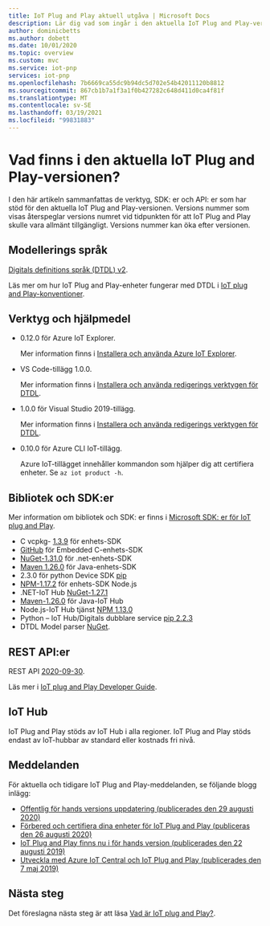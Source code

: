 ```yaml
---
title: IoT Plug and Play aktuell utgåva | Microsoft Docs
description: Lär dig vad som ingår i den aktuella IoT Plug and Play-versionen.
author: dominicbetts
ms.author: dobett
ms.date: 10/01/2020
ms.topic: overview
ms.custom: mvc
ms.service: iot-pnp
services: iot-pnp
ms.openlocfilehash: 7b6669ca55dc9b94dc5d702e54b42011120b8812
ms.sourcegitcommit: 867cb1b7a1f3a1f0b427282c648d411d0ca4f81f
ms.translationtype: MT
ms.contentlocale: sv-SE
ms.lasthandoff: 03/19/2021
ms.locfileid: "99831883"
---
```

# <a name="what-is-in-the-current-iot-plug-and-play-release"></a>Vad finns i den aktuella IoT Plug and Play-versionen?

I den här artikeln sammanfattas de verktyg, SDK: er och API: er som har stöd för den aktuella IoT Plug and Play-versionen. Versions nummer som visas återspeglar versions numret vid tidpunkten för att IoT Plug and Play skulle vara allmänt tillgängligt. Versions nummer kan öka efter versionen.

## <a name="modeling-language"></a>Modellerings språk

[Digitals definitions språk (DTDL) v2](https://github.com/Azure/opendigitaltwins-dtdl).

Läs mer om hur IoT Plug and Play-enheter fungerar med DTDL i [IoT plug and Play-konventioner](concepts-convention.md).

## <a name="tools-and-utilities"></a>Verktyg och hjälpmedel

- 0.12.0 för Azure IoT Explorer.

    Mer information finns i [Installera och använda Azure IoT Explorer](howto-use-iot-explorer.md).

- VS Code-tillägg 1.0.0.

    Mer information finns i [Installera och använda redigerings verktygen för DTDL](howto-use-dtdl-authoring-tools.md).

- 1.0.0 för Visual Studio 2019-tillägg.

    Mer information finns i [Installera och använda redigerings verktygen för DTDL](howto-use-dtdl-authoring-tools.md).

- 0.10.0 för Azure CLI IoT-tillägg.

    Azure IoT-tillägget innehåller kommandon som hjälper dig att certifiera enheter. Se `az iot product -h`.

## <a name="libraries-and-sdks"></a>Bibliotek och SDK:er

Mer information om bibliotek och SDK: er finns i [Microsoft SDK: er för IoT plug and Play](libraries-sdks.md).

- C vcpkg- [1.3.9](https://github.com/Azure/azure-iot-sdk-c/blob/master/doc/setting_up_vcpkg.md) för enhets-SDK
- [GitHub](https://github.com/Azure/azure-sdk-for-c/) för Embedded C-enhets-SDK
- [NuGet-1.31.0](https://www.nuget.org/packages/Microsoft.Azure.Devices.Client) för .net-enhets-SDK
- [Maven 1.26.0](https://mvnrepository.com/artifact/com.microsoft.azure.sdk.iot/iot-device-client) för Java-enhets-SDK
- 2.3.0 för python Device SDK [pip](https://pypi.org/project/azure-iot-device/)
- [NPM-1.17.2](https://www.npmjs.com/package/azure-iot-device) för enhets-SDK Node.js
- .NET-IoT Hub [NuGet-1.27.1](https://www.nuget.org/packages/Microsoft.Azure.Devices )
- [Maven-1.26.0](https://mvnrepository.com/artifact/com.microsoft.azure.sdk.iot/iot-service-client/1.26.0) för Java-IoT Hub
- Node.js-IoT Hub tjänst [NPM 1.13.0](https://www.npmjs.com/package/azure-iothub)
- Python – IoT Hub/Digitals dubblare service [pip 2.2.3](https://pypi.org/project/azure-iot-hub)
- DTDL Model parser [NuGet](https://www.nuget.org/packages/Microsoft.Azure.DigitalTwins.Parser).

## <a name="rest-apis"></a>REST API:er

REST API [2020-09-30](/rest/api/iothub).

Läs mer i [IoT plug and Play Developer Guide](concepts-developer-guide-service.md).

## <a name="iot-hub"></a>IoT Hub

IoT Plug and Play stöds av IoT Hub i alla regioner. IoT Plug and Play stöds endast av IoT-hubbar av standard eller kostnads fri nivå.

## <a name="announcements"></a>Meddelanden

För aktuella och tidigare IoT Plug and Play-meddelanden, se följande blogg inlägg:

- [Offentlig för hands versions uppdatering (publicerades den 29 augusti 2020)](https://techcommunity.microsoft.com/t5/internet-of-things/add-quot-plug-and-play-quot-to-your-iot-solutions/ba-p/1548531)
- [Förbered och certifiera dina enheter för IoT Plug and Play (publiceras den 26 augusti 2020)](https://azure.microsoft.com/blog/prepare-and-certify-your-devices-for-iot-plug-and-play/)
- [IoT Plug and Play finns nu i för hands version (publicerades den 22 augusti 2019)](https://azure.microsoft.com/blog/iot-plug-and-play-is-now-available-in-preview/)
- [Utveckla med Azure IoT Central och IoT Plug and Play (publicerades den 7 maj 2019)](https://azure.microsoft.com/blog/build-with-azure-iot-central-and-iot-plug-and-play/)

## <a name="next-steps"></a>Nästa steg

Det föreslagna nästa steg är att läsa [Vad är IoT plug and Play?](overview-iot-plug-and-play.md).